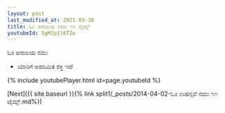 ```yaml
---
layout: post
last_modified_at: 2021-03-30
title: ಓಂ ಅನಾಲಯ ನಮಃ ೧೧ ಟೈಮ್ಸ್
youtubeId: 5gMJp1l6TZw
---
```

 
 
 ಓಂ ಅನಾಲಯ ನಮಃ  
 
 -  ಯಾರಿಗೆ ಅಪರಿಮಿತ ಶಕ್ತಿ ಇದೆ 
 
  
 
  
 
 
 
 
 
 


{% include youtubePlayer.html id=page.youtubeId %}
 
[Next]({{ site.baseurl }}{% link  split1/_posts/2014-04-02-ಓಂ ಉಷನ್ಗವೆ ನಮಃ ೧೧ ಟೈಮ್ಸ್.md%})
 
